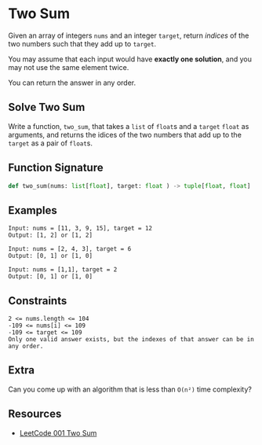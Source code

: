 # Two Sum

Given an array of integers `nums` and an integer `target`, return *indices* of the
two numbers such that they add up to `target`.

You may assume that each input would have **exactly one solution**, and you may not
use the same element twice.

You can return the answer in any order.

## Solve Two Sum

Write a function, `two_sum`, that takes a `list` of `float`s and a `target` `float` as
arguments, and returns the idices of the two numbers that add up to the `target` as a
pair of `float`s.

## Function Signature

```python
def two_sum(nums: list[float], target: float ) -> tuple[float, float]
```

## Examples

```text
Input: nums = [11, 3, 9, 15], target = 12
Output: [1, 2] or [1, 2]

Input: nums = [2, 4, 3], target = 6
Output: [0, 1] or [1, 0]

Input: nums = [1,1], target = 2
Output: [0, 1] or [1, 0]
```

## Constraints

```text
2 <= nums.length <= 104
-109 <= nums[i] <= 109
-109 <= target <= 109
Only one valid answer exists, but the indexes of that answer can be in any order.
```

## Extra

Can you come up with an algorithm that is less than `O(n²)` time complexity?

## Resources

- [LeetCode 001 Two Sum][0]

[0]: https://leetcode.com/problems/two-sum/

